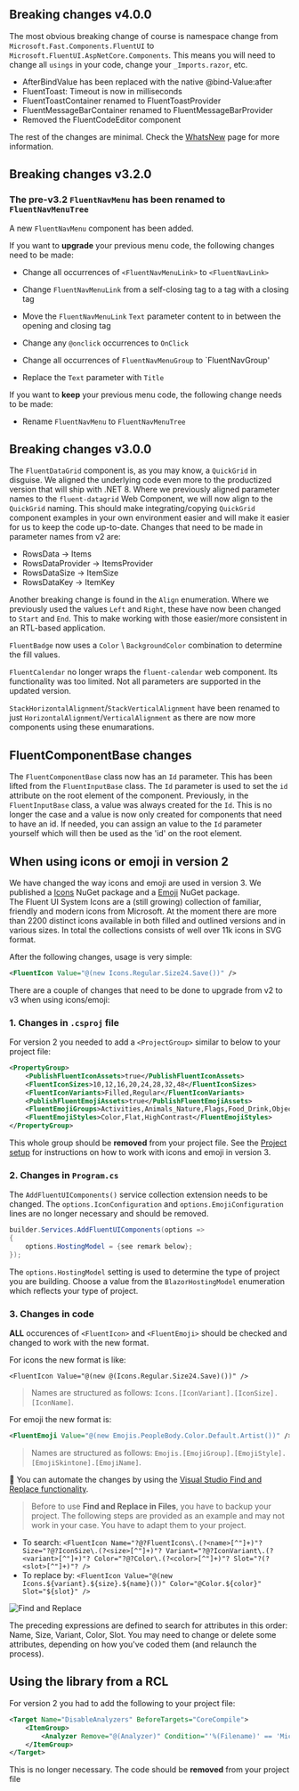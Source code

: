 ﻿## Breaking changes v4.0.0
The most obvious breaking change of course is namespace change from 
`Microsoft.Fast.Components.FluentUI` to `Microsoft.FluentUI.AspNetCore.Components`. 
This means you will need to change all `usings` in your code, change your `_Imports.razor`, etc.

- AfterBindValue has been replaced with the native @bind-Value:after
- FluentToast: Timeout is now in milliseconds
- FluentToastContainer renamed to FluentToastProvider
- FluentMessageBarContainer renamed to FluentMessageBarProvider
- Removed the FluentCodeEditor component

The rest of the changes are minimal. Check the [WhatsNew](/WhatsNew) page for more information.

## Breaking changes v3.2.0

### The pre-v3.2 `FluentNavMenu` has been renamed to `FluentNavMenuTree` 
A new `FluentNavMenu` component has been added. 

If you want to **upgrade** your previous menu code, the following changes need to be made:

* Change all occurrences of `<FluentNavMenuLink>` to `<FluentNavLink>`
* Change `FluentNavMenuLink` from a self-closing tag to a tag with a closing tag
* Move the `FluentNavMenuLink` `Text` parameter content to in between the opening and closing tag
* Change any `@onclick` occurrences to `OnClick`

* Change all occurrences of `FluentNavMenuGroup` to `FluentNavGroup'
* Replace the `Text` parameter with `Title`

If you want to **keep** your previous menu code, the following change needs to be made:
* Rename `FluentNavMenu` to `FluentNavMenuTree`
 

## Breaking changes v3.0.0
The `FluentDataGrid` component is, as you may know, a `QuickGrid` in disguise. We 
aligned the underlying code even more to the productized version that will ship with 
.NET 8. Where we previously aligned parameter names to the `fluent-datagrid` Web 
Component, we will now align to the `QuickGrid` naming. This should make 
integrating/copying `QuickGrid` component examples in your own environment easier and 
will make it easier for us to keep the code up-to-date. Changes that need to be made in parameter names from v2 are:  
* RowsData -> Items 
* RowsDataProvider -> ItemsProvider 
* RowsDataSize -> ItemSize 
* RowsDataKey -> ItemKey	

Another breaking change is found in the `Align` enumeration. Where we previously used the values `Left` and `Right`, these have now been changed to `Start` and `End`. This to make working with those easier/more consistent in an RTL-based application.
 
`FluentBadge` now uses a `Color` \ `BackgroundColor` combination to determine the fill values.
 
`FluentCalendar` no longer wraps the `fluent-calendar` web component. Its functionality was too limited. Not all parameters are supported in the updated version.
 
`StackHorizontalAlignment`/`StackVerticalAlignment` have been renamed to just `HorizontalAlignment`/`VerticalAlignment` as there are now more components using these enumarations.

## FluentComponentBase changes
The `FluentComponentBase` class now has an `Id` parameter. This has been lifted from the `FluentInputBase` class. 
The `Id` parameter is used to set the `id` attribute on the root element of the component. 
Previously, in the `FluentInputBase` class, a value was always created for the `Id`. This is no longer the case and 
a value is now only created for components that need to have an id. If needed, you can assign an value to the `Id` 
parameter yourself which will then be used as the 'id' on the root element.

## When using icons or emoji in version 2
We have changed the way icons and emoji are used in version 3. We published a [Icons](https://www.nuget.org/packages/Microsoft.Fast.Components.FluentUI.Icons) NuGet package
and a [Emoji](https://www.nuget.org/packages/Microsoft.Fast.Components.FluentUI.Emojis) NuGet package.   
The Fluent UI System Icons are a (still growing) collection of familiar, friendly and modern icons from Microsoft.
At the moment there are more than 2200 distinct icons available in both filled and outlined versions and in various sizes. In total the collections consists of well over 11k icons in SVG format.

After the following changes, usage is very simple:
```xml
<FluentIcon Value="@(new Icons.Regular.Size24.Save())" />
```

There are a couple of changes that need to be done to upgrade from v2 to v3 when using icons/emoji:

### 1. Changes in `.csproj` file
For version 2 you needed to add a `<ProjectGroup>` similar to below to your project file:
```xml
<PropertyGroup>
	<PublishFluentIconAssets>true</PublishFluentIconAssets>
	<FluentIconSizes>10,12,16,20,24,28,32,48</FluentIconSizes>
	<FluentIconVariants>Filled,Regular</FluentIconVariants>
	<PublishFluentEmojiAssets>true</PublishFluentEmojiAssets>
	<FluentEmojiGroups>Activities,Animals_Nature,Flags,Food_Drink,Objects,People_Body,Smileys_Emotion,Symbols,Travel_Places</FluentEmojiGroups>
	<FluentEmojiStyles>Color,Flat,HighContrast</FluentEmojiStyles>
</PropertyGroup>
```
This whole group should be **removed** from your project file. See the [Project setup](https://www.fluentui-blazor.net/ProjectSetup)
for instructions on how to work with icons and emoji in version 3.

### 2. Changes in `Program.cs`
The `AddFluentUIComponents()` service collection extension needs to be changed. 
The `options.IconConfiguration` and `options.EmojiConfiguration` lines are no longer necessary and should be removed.

```csharp
builder.Services.AddFluentUIComponents(options =>
{
    options.HostingModel = {see remark below};   
});
```

The `options.HostingModel` setting is used to determine the type of project you are building. Choose a value from the `BlazorHostingModel` enumeration which reflects your type of project.

### 3. Changes in code
**ALL** occurences of `<FluentIcon>` and `<FluentEmoji>` should be checked and changed to work with the new format.

For icons the new format is like:
 
```razor
<FluentIcon Value="@(new @(Icons.Regular.Size24.Save)())" />
```

> Names are structured as follows: `Icons.[IconVariant].[IconSize].[IconName]`.

For emoji the new format is:

```xml
<FluentEmoji Value="@(new Emojis.PeopleBody.Color.Default.Artist())" />
```

> Names are structured as follows: `Emojis.[EmojiGroup].[EmojiStyle].[EmojiSkintone].[EmojiName]`.

📢 You can automate the changes by using the [Visual Studio Find and Replace functionality](https://learn.microsoft.com/en-us/visualstudio/ide/using-regular-expressions-in-visual-studio).

> Before to use **Find and Replace in Files**, you have to backup your project.
> The following steps are provided as an example and may not work in your case.
> You have to adapt them to your project.

- To search: `<FluentIcon Name="?@?FluentIcons\.(?<name>[^"]+)"? Size="?@?IconSize\.(?<size>[^"]+)"? Variant="?@?IconVariant\.(?<variant>[^"]+)"? Color="?@?Color\.(?<color>[^"]+)"? Slot="?(?<slot>[^"]+)"? />`
- To replace by: `<FluentIcon Value="@(new Icons.${variant}.${size}.${name}())" Color="@Color.${color}" Slot="${slot}" />`

![Find and Replace](./_content/FluentUI.Demo.Shared/images/Icons-FindReplace-RegEx.png)

The preceding expressions are defined to search for attributes in this order: Name, Size, Variant, Color, Slot.
You may need to change or delete some attributes, depending on how you've coded them (and relaunch the process).

## Using the library from a RCL
For version 2 you had to add the following to your project file:
```xml
<Target Name="DisableAnalyzers" BeforeTargets="CoreCompile">
	<ItemGroup>
		<Analyzer Remove="@(Analyzer)" Condition="'%(Filename)' == 'Microsoft.Fast.Components.FluentUI.Configuration'" />
	</ItemGroup>
</Target>
```
This is no longer necessary. The code should be **removed** from your project file